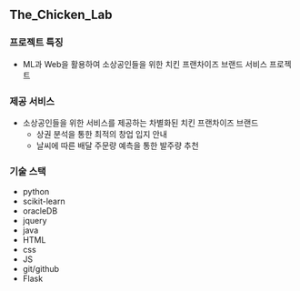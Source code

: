 ## The_Chicken_Lab
### 프로젝트 특징
- ML과 Web을 활용하여 소상공인들을 위한 치킨 프랜차이즈 브랜드 서비스 프로젝트
### 제공 서비스
- 소상공인들을 위한 서비스를 제공하는 차별화된 치킨 프랜차이즈 브랜드
   - 상권 분석을 통한 최적의 창업 입지 안내
   - 날씨에 따른 배달 주문량 예측을 통한 발주량 추천
### 기술 스택
- python
- scikit-learn
- oracleDB
- jquery
- java
- HTML
- css
- JS
- git/github
- Flask
